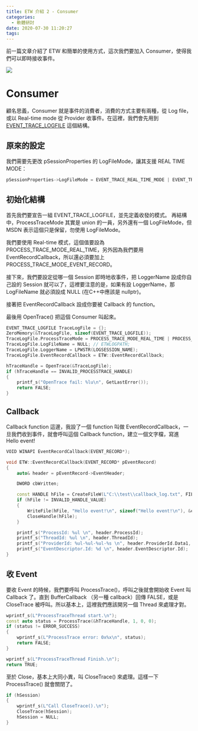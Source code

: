```yaml
---
title: ETW 介紹 2 - Consumer
categories:
  - 軟體研討
date: 2020-07-30 11:20:27
tags:
---
```


前一篇文章介紹了 ETW 和簡單的使用方式，這次我們要加入 Consumer，使得我們可以即時接收事件。
<!-- more -->
![](https://i.imgur.com/aOTJ0dc.png)

# Consumer 

顧名思義，Consumer 就是事件的消費者，消費的方式主要有兩種，從 Log file，或以 Real-time mode 從 Provider 收事件。在這裡，我們會先用到 [EVENT_TRACE_LOGFILE](https://docs.microsoft.com/en-us/windows/win32/api/evntrace/ns-evntrace-event_trace_logfilea) 這個結構。

## 原來的設定

我們需要先更改 pSessionProperties 的 LogFileMode，讓其支援 REAL TIME MODE：

```C++
pSessionProperties->LogFileMode = EVENT_TRACE_REAL_TIME_MODE | EVENT_TRACE_FILE_MODE_SEQUENTIAL;
```


## 初始化結構
首先我們要宣告一組 EVENT_TRACE_LOGFILE，並先定義收發的模式。
再結構中，ProcessTraceMode 其實是 union 的一員，另外還有一個 LogFileMode，但 MSDN 表示這個只是保留，勿使用 LogFileMode。

我們要使用 Real-time 模式，這個值要設為 PROCESS_TRACE_MODE_REAL_TIME，另外因為我們要用 EventRecordCallback，所以還必須要加上 PROCESS_TRACE_MODE_EVENT_RECORD。

接下來，我們要設定從哪一個 Session 即時地收事件，把 LoggerName 設成你自己設的 Session 就可以了，這裡要注意的是，如果有設 LoggerName，那LogFileName 就必須設成 NULL (在C++中應該是 nullptr)。

接著把 EventRecordCallback 設成你要被 Callback 的 function。

最後用 OpenTrace() 把這個 Consumer 叫起來。

```C++
EVENT_TRACE_LOGFILE TraceLogFile = {};
ZeroMemory(&TraceLogFile, sizeof(EVENT_TRACE_LOGFILE));
TraceLogFile.ProcessTraceMode = PROCESS_TRACE_MODE_REAL_TIME | PROCESS_TRACE_MODE_EVENT_RECORD;
TraceLogFile.LogFileName = NULL; // ETWLOGPATH;
TraceLogFile.LoggerName = LPWSTR(LOGSESSION_NAME);
TraceLogFile.EventRecordCallback = ETW::EventRecordCallback;

hTraceHandle = OpenTrace(&TraceLogFile);
if (hTraceHandle == INVALID_PROCESSTRACE_HANDLE)
{
    printf_s("OpenTrace fail: %lu\n", GetLastError());
    return FALSE;
}
```

## Callback
Callback function 這邊，我設了一個 function 叫做 EventRecordCallback，一旦我們收到事件，就會呼叫這個 Callback function，建立一個文字檔，寫進 Hello event!

```C++
VOID WINAPI EventRecordCallback(EVENT_RECORD*);

void ETW::EventRecordCallback(EVENT_RECORD* pEventRecord)
{
    auto& header = pEventRecord->EventHeader;

    DWORD cbWritten;

    const HANDLE hFile = CreateFileW(L"C:\\test\\callback_log.txt", FILE_ALL_ACCESS, 0, 0, OPEN_ALWAYS, FILE_ATTRIBUTE_NORMAL, NULL);
    if (hFile != INVALID_HANDLE_VALUE)
    {
        WriteFile(hFile, "Hello event!\n", sizeof("Hello event!\n"), &cbWritten, nullptr);
        CloseHandle(hFile);
    }

    printf_s("ProcessId: %ul \n", header.ProcessId);
    printf_s("ThreadId: %ul \n", header.ThreadId);
    printf_s("ProviderId: %ul-%ul-%ul-%s \n", header.ProviderId.Data1, header.ProviderId.Data2, header.ProviderId.Data3, header.ProviderId.Data4);
    printf_s("EventDescriptor.Id: %d \n", header.EventDescriptor.Id);
}
```

## 收 Event
要收 Event 的時候，我們要呼叫 ProcessTrace()，呼叫之後就會開始收 Event 叫 Callback 了。直到 BufferCallback （另一種 callback）回傳 FALSE，或是 CloseTrace 被呼叫。所以基本上，這裡我們應該開另一個 Thread 來處理才對。

```C++
wprintf_s(L"ProcessTraceThread start.\n");
const auto status = ProcessTrace(&hTraceHandle, 1, 0, 0);
if (status != ERROR_SUCCESS)
{
    wprintf_s(L"ProcessTrace error: 0x%x\n", status);
    return FALSE;
}

wprintf_s(L"ProcessTraceThread Finish.\n");
return TRUE;
```

至於 Close，基本上大同小異，叫 CloseTrace() 來處理。這樣一下 ProcessTrace() 就會關閉了。

```C++
if (hSession)
{
    wprintf_s(L"Call CloseTrace().\n");
    CloseTrace(hSession);
    hSession = NULL;
}
```